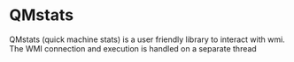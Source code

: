 # QMstats
QMstats (quick machine stats) is a user friendly library to interact with wmi. The WMI connection and execution is handled on a separate thread